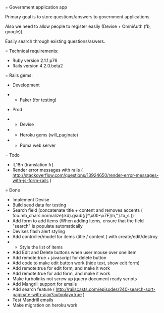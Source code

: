 = Government application app

Primary goal is to store questions/answers to government applications. 

Also we need to allow people to register easily (Devise + OmniAuth (fb, google)).

Easily search through existing questions/aswers.

= Technical requirements:

* Ruby version 2.1.1.p76
* Rails version 4.2.0.beta2

= Rails gems:

* Development
* * Faker (for testing)

* Prod
* * Devise
* * Heroku gems (will_paginate)
* * Puma web server

= Todo

* IL18n (translation fr)
* Render error messages with rails ( http://stackoverflow.com/questions/13924650/render-error-messages-with-js-form-rails )

= Done

* Implement Devise
* Build seed data for testing
* Search field (concatenate title + content and removes accents ( foo.mb_chars.normalize(:kd).gsub(/[^\x00-\x7F]/n,'').to_s )) 
* Add form to add items (When adding items, ensure that the field "search"  is populate automatically 
* Devises flash alert styling
* Add controller/model for items (title / content ) with create/edit/destroy
* * Style the list of items
* Add Edit and Delete buttons when user mouse over one item
* Add remote:true + javascript for delete button
* Add code to make edit button work (hide text, show edit form)
* Add remote:true for edit form, and make it work
* Add remote:true for add form, and make it work
* Make turbolinks not screw up jquery document ready scripts
* Add Mangrill support for emails
* Add search feature ( http://railscasts.com/episodes/240-search-sort-paginate-with-ajax?autoplay=true )
* Test Mandrill emails
* Make migration on heroku work